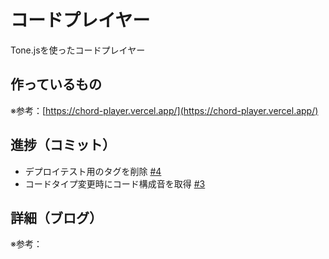 # コードプレイヤー

Tone.jsを使ったコードプレイヤー

## 作っているもの

※参考：[https://chord-player.vercel.app/](https://chord-player.vercel.app/)

## 進捗（コミット）

- デプロイテスト用のタグを削除 [#4](https://github.com/ryo-i/next-app-started/issues/4)
- コードタイプ変更時にコード構成音を取得 [#3](https://github.com/ryo-i/next-app-started/issues/3)

## 詳細（ブログ）

※参考：[]()
